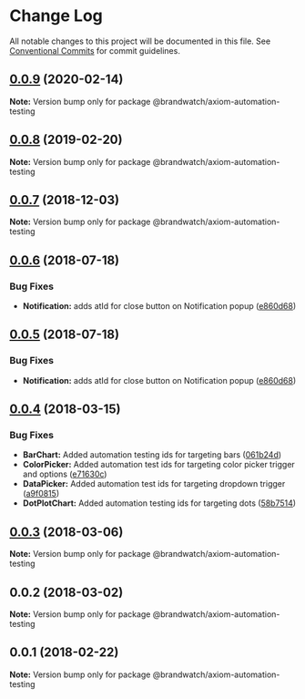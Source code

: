 # Change Log

All notable changes to this project will be documented in this file.
See [Conventional Commits](https://conventionalcommits.org) for commit guidelines.

## [0.0.9](https://github.com/BrandwatchLtd/axiom-react/compare/@brandwatch/axiom-automation-testing@0.0.8...@brandwatch/axiom-automation-testing@0.0.9) (2020-02-14)

**Note:** Version bump only for package @brandwatch/axiom-automation-testing





## [0.0.8](https://github.com/tomru/axiom/compare/@brandwatch/axiom-automation-testing@0.0.7...@brandwatch/axiom-automation-testing@0.0.8) (2019-02-20)

**Note:** Version bump only for package @brandwatch/axiom-automation-testing





## [0.0.7](https://github.com/larister/axiom/compare/@brandwatch/axiom-automation-testing@0.0.6...@brandwatch/axiom-automation-testing@0.0.7) (2018-12-03)

**Note:** Version bump only for package @brandwatch/axiom-automation-testing





<a name="0.0.6"></a>
## [0.0.6](https://github.com/pmsorhaindo/axiom/compare/@brandwatch/axiom-automation-testing@0.0.4...@brandwatch/axiom-automation-testing@0.0.6) (2018-07-18)


### Bug Fixes

* **Notification:** adds atId for close button on Notification popup ([e860d68](https://github.com/pmsorhaindo/axiom/commit/e860d68))




<a name="0.0.5"></a>
## [0.0.5](https://github.com/pmsorhaindo/axiom/compare/@brandwatch/axiom-automation-testing@0.0.4...@brandwatch/axiom-automation-testing@0.0.5) (2018-07-18)


### Bug Fixes

* **Notification:** adds atId for close button on Notification popup ([e860d68](https://github.com/pmsorhaindo/axiom/commit/e860d68))




<a name="0.0.4"></a>
## [0.0.4](https://github.com/HHogg/axiom/compare/@brandwatch/axiom-automation-testing@0.0.3...@brandwatch/axiom-automation-testing@0.0.4) (2018-03-15)


### Bug Fixes

* **BarChart:** Added automation testing ids for targeting bars ([061b24d](https://github.com/HHogg/axiom/commit/061b24d))
* **ColorPicker:** Added automation test ids for targeting color picker trigger and options ([e71630c](https://github.com/HHogg/axiom/commit/e71630c))
* **DataPicker:** Added automation test ids for targeting dropdown trigger ([a9f0815](https://github.com/HHogg/axiom/commit/a9f0815))
* **DotPlotChart:** Added automation testing ids for targeting dots ([58b7514](https://github.com/HHogg/axiom/commit/58b7514))




<a name="0.0.3"></a>
## [0.0.3](https://github.com/HHogg/axiom/compare/@brandwatch/axiom-automation-testing@0.0.2...@brandwatch/axiom-automation-testing@0.0.3) (2018-03-06)




**Note:** Version bump only for package @brandwatch/axiom-automation-testing

<a name="0.0.2"></a>
## 0.0.2 (2018-03-02)




**Note:** Version bump only for package @brandwatch/axiom-automation-testing

<a name="0.0.1"></a>
## 0.0.1 (2018-02-22)




**Note:** Version bump only for package @brandwatch/axiom-automation-testing

